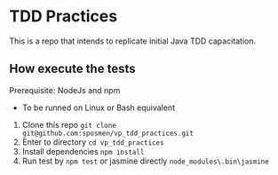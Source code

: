 # TDD Practices

This is a repo that intends to replicate initial Java TDD capacitation.

## How execute the tests

Prerequisite: NodeJs and npm

- To be runned on Linux or Bash equivalent

1. Clone this repo `git clone git@github.com:sposmen/vp_tdd_practices.git`
2. Enter to directory `cd vp_tdd_practices`
3. Install dependencies `npm install`
4. Run test by `npm test` or jasmine directly `node_modules\.bin\jasmine`

